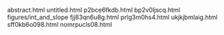 abstract.html
untitled.html
p2bce6fkdb.html
bp2v0ljscq.html
figures/int_and_slope
fjj83qn6u8g.html
prlg3m0hs4.html
ukjkjbmlaig.html
sff0kb6o098.html
nomrpucls08.html